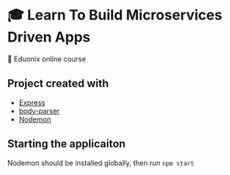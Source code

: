 # :mortar_board: Learn To Build Microservices Driven Apps

:link: Eduonix online course

## Project created with

- [Express](https://expressjs.com/)
- [body-parser](http://expressjs.com/en/resources/middleware/body-parser.html)
- [Nodemon](https://nodemon.io/)

## Starting the applicaiton

Nodemon should be installed globally, then run `npm start`

